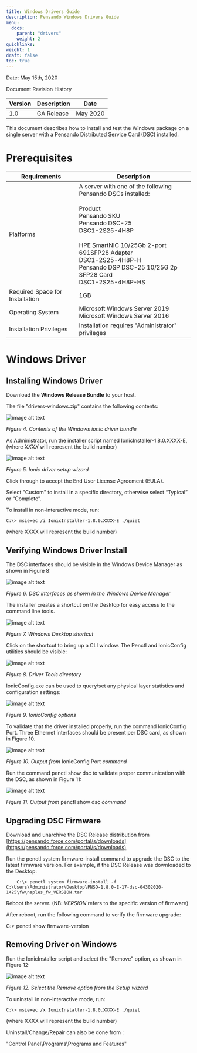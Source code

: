 ```yaml
---
title: Windows Drivers Guide
description: Pensando Windows Drivers Guide
menu:
  docs:
    parent: "drivers"
    weight: 2
quicklinks:
weight: 1
draft: false
toc: true
---
```



Date:      May 15th, 2020

Document Revision History

| Version | Description | Date |
|---------|-------------|------|
| 1.0 | GA Release | May 2020 |


This document describes how to install and test the Windows package on a single server with a Pensando Distributed Service Card (DSC) installed.

# Prerequisites

| Requirements | Description |
|--------------|-------------|
| Platforms | A server with one of the following Pensando DSCs installed:<br><br>Product<br>Pensando SKU<br>Pensando DSC-25<br>DSC1-2S25-4H8P<br><br>HPE SmartNIC 10/25Gb 2-port 691SFP28 Adapter<br>DSC1-2S25-4H8P-H<br>Pensando DSP DSC-25 10/25G 2p SFP28 Card <br>DSC1-2S25-4H8P-HS<br> |
| Required Space for Installation | 1GB |
| Operating System | Microsoft Windows Server 2019<br>Microsoft Windows Server 2016 |
| Installation Privileges | Installation requires "Administrator" privileges |

# Windows Driver

## Installing Windows Driver

Download the **Windows Release Bundle** to your host.

The file "drivers-windows.zip" contains the following contents:

![image alt text](/images/drivers/windows/image_1.png)

_Figure 4. Contents of the Windows ionic driver bundle_

As Administrator, run the installer script named IonicInstaller-1.8.0.XXXX-E, (where _XXXX_
will represent the build number)

![image alt text](/images/drivers/windows/image_2.png)

_Figure 5. Ionic driver setup wizard_

Click through to accept the End User License Agreement (EULA).

Select "Custom" to install in a specific directory, otherwise select “Typical” or “Complete”.

To install in non-interactive mode, run:



```
C:\> msiexec /i IonicInstaller-1.8.0.XXXX-E ./quiet
```

(where XXXX will represent the build number)

## Verifying Windows Driver Install

The DSC interfaces should be visible in the Windows Device Manager as shown in Figure 8:

![image alt text](/images/drivers/windows/image_3.png)

_Figure 6. DSC interfaces as shown in the Windows Device Manager_

The installer creates a shortcut on the Desktop for easy access to the command line tools.

![image alt text](/images/drivers/windows/image_4.png)

_Figure 7.  Windows Desktop shortcut_

Click on the shortcut to bring up a CLI window. The Penctl and IonicConfig utilities should be visible:

![image alt text](/images/drivers/windows/image_5.png)

_Figure 8. Driver Tools directory_

IonicConfig.exe can be used to query/set any physical layer statistics and configuration settings:

![image alt text](/images/drivers/windows/image_6.png)

_Figure 9. IonicConfig options_

To validate that the driver installed properly, run the command IonicConfig Port. Three Ethernet interfaces should be present per DSC card, as shown in Figure 10.



![image alt text](/images/drivers/windows/image_7.png)

_Figure 10. Output from_
IonicConfig Port _command_

Run the command penctl show dsc to validate proper communication with the DSC, as shown in Figure 11:

![image alt text](/images/drivers/windows/image_8.png)

_Figure 11. Output from_
penctl show dsc _command_

## Upgrading DSC Firmware

Download and unarchive the DSC Release distribution from [https://pensando.force.com/portal/s/downloads](https://pensando.force.com/portal/s/downloads)

Run the penctl system firmware-install command to upgrade the DSC to the latest firmware version. For example, if the DSC Release was downloaded to the Desktop:



```
    C:\> penctl system firmware-install -f C:\Users\Administrator\Desktop\PNSO-1.8.0-E-17-dsc-04302020-1425\fw\naples_fw_VERSION.tar
```

Reboot the server.   (NB: _VERSION_
refers to the specific version of firmware)

After reboot, run the following command to verify the firmware upgrade:

C:\> penctl show firmware-version

## Removing Driver on Windows

Run the IonicInstaller script and select the "Remove" option, as shown in Figure 12:

![image alt text](/images/drivers/windows/image_9.png)

_Figure 12. Select the Remove option from the Setup wizard_

To uninstall in non-interactive mode, run:



```
C:\> msiexec /x IonicInstaller-1.8.0.XXXX-E ./quiet
```

(where XXXX will represent the build number)

Uninstall/Change/Repair can also be done from :

"Control Panel\Programs\Programs and Features"

